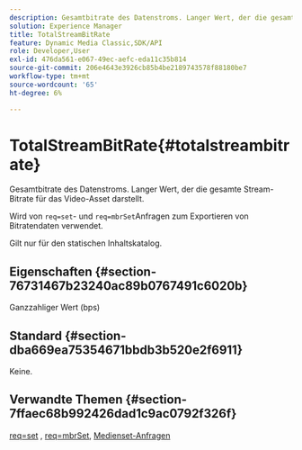 ```yaml
---
description: Gesamtbitrate des Datenstroms. Langer Wert, der die gesamte Stream-Bitrate für das Video-Asset darstellt.
solution: Experience Manager
title: TotalStreamBitRate
feature: Dynamic Media Classic,SDK/API
role: Developer,User
exl-id: 476da561-e067-49ec-aefc-eda11c35b814
source-git-commit: 206e4643e3926cb85b4be2189743578f88180be7
workflow-type: tm+mt
source-wordcount: '65'
ht-degree: 6%

---
```


# TotalStreamBitRate{#totalstreambitrate}

Gesamtbitrate des Datenstroms. Langer Wert, der die gesamte Stream-Bitrate für das Video-Asset darstellt.

Wird von `req=set`- und `req=mbrSet`Anfragen zum Exportieren von Bitratendaten verwendet.

Gilt nur für den statischen Inhaltskatalog.

## Eigenschaften {#section-76731467b23240ac89b0767491c6020b}

Ganzzahliger Wert (bps)

## Standard {#section-dba669ea75354671bbdb3b520e2f6911}

Keine.

## Verwandte Themen {#section-7ffaec68b992426dad1c9ac0792f326f}

[req=set](../../../../../is-api/http-ref/image-serving-api-ref/c-http-protocol-reference/c-command-reference/r-req/r-set.md#reference-2cac1a03eaf44a7986e18f2898384f98) , [req=mbrSet](../../../../../is-api/http-ref/image-serving-api-ref/c-http-protocol-reference/c-command-reference/r-req/r-mbrset.md#reference-603d75babde74508a878c27bd4cced73), [Medienset-Anfragen](../../../../../is-api/http-ref/image-serving-api-ref/c-http-protocol-reference/c-syntax-and-features/r-media-set-requests.md#reference-f2f2aa11208b47609fe17848d3b86a0b)
